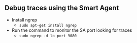 ## Debug traces using the Smart Agent
* Install ngrep
  * ```sudo apt-get install ngrep```
* Run the command to monitor the SA port looking for traces
  * ```sudo ngrep -d lo port 9080```